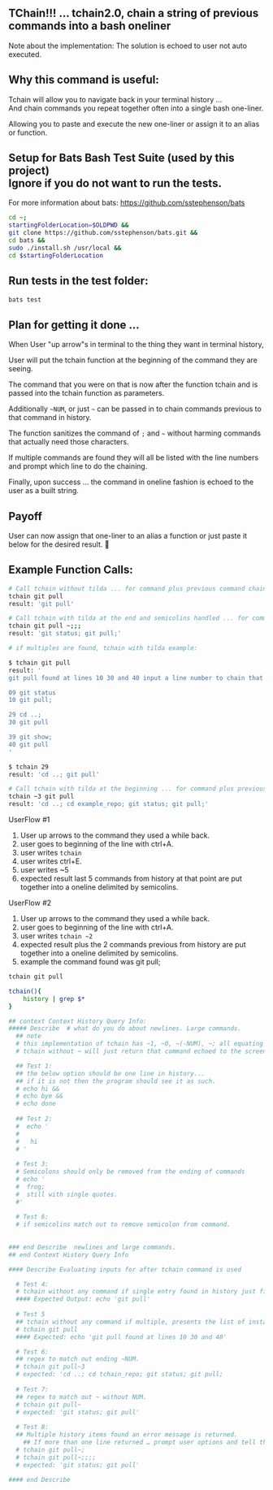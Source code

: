## TChain!!! ...  tchain2.0, chain a string of previous commands into a bash oneliner
Note about the implementation: The solution is echoed to user not auto executed.
## Why this command is useful:
Tchain will allow you to navigate back in your terminal history ... 
<br/>And chain commands you repeat together often into a single bash one-liner.

Allowing you to paste and execute the new one-liner or assign it to an alias or function.
## Setup for Bats Bash Test Suite (used by this project)<br/>Ignore if you do not want to run the tests.
For more information about bats: https://github.com/sstephenson/bats
```bash
cd ~;
startingFolderLocation=$OLDPWD &&
git clone https://github.com/sstephenson/bats.git &&
cd bats &&
sudo ./install.sh /usr/local &&
cd $startingFolderLocation
```

## Run tests in the test folder:
```bash
bats test
```

## Plan for getting it done ... 
When User "up arrow"s in terminal to the thing they want in terminal history, 

User will put the tchain function at the beginning of the command they are seeing.

The command that you were on that is now after the function tchain and is passed into the tchain function as parameters.

Additionally `~NUM`, or just `~` can be passed in to chain commands previous to that command in history.

The function sanitizes the command of `;` and `~` without harming commands that actually need those characters.

If multiple commands are found they will all be listed with the line numbers and prompt which line to do the chaining.

Finally, upon success ... the command in oneline fashion is echoed to the user as a built string.

## Payoff
User can now assign that one-liner to an alias a function or just paste it below for the desired result. 🙂

## Example Function Calls:
```bash 
# Call tchain without tilda ... for command plus previous command chained.
tchain git pull 
result: 'git pull'

# Call tchain with tilda at the end and semicolins handled ... for command plus previous command chained.
tchain git pull ~;;;
result: 'git status; git pull;'

# if multiples are found, tchain with tilda example: 

$ tchain git pull 
result: '
git pull found at lines 10 30 and 40 input a line number to chain that context into a single line.

09 git status
10 git pull;

29 cd ..;
30 git pull

39 git show;
40 git pull
'

$ tchain 29
result: 'cd ..; git pull'

# Call tchain with tilda at the beginning ... for command plus previous 3 commands chained.
tchain ~3 git pull
result: 'cd ..; cd example_repo; git status; git pull;'
```

UserFlow #1
1) User up arrows to the command they used a while back.
2) user goes to beginning of the line with ctrl+A.
3) user writes `tchain `
4) user writes ctrl+E.
5) user writes ~5
6) expected result last 5 commands from history at that point are put together into a oneline delimited by semicolins.

UserFlow #2
1) User up arrows to the command they used a while back.
2) user goes to beginning of the line with ctrl+A.
3) user writes `tchain ~2 `
4) expected result plus the 2 commands previous from history are put together into a oneline delimited by semicolins.
5) example the command found was git pull;


```bash
tchain git pull

tchain(){  
	history | grep $*
}

## context Context History Query Info:
##### Describe  # what do you do about newlines. Large commands.
  ## note
  # this implementation of tchain has ~1, ~0, ~(-NUM), ~; all equating to  "~"
  # tchain without ~ will just return that command echoed to the screen.

  ## Test 1:
  ## the below option should be one line in history...
  ## if it is not then the program should see it as such.
  # echo hi &&
  # echo bye &&
  # echo done
  
  ## Test 2:
  #  echo '
  #
  #   hi
  # '
  
  # Test 3:
  # Semicolons should only be removed from the ending of commands
  # echo ' 
  #  frog; 
  #  still with single quotes.
  #'
  
  # Test 6:
  # if semicolins match out to remove semicolon from command.
	
  
### end Describe  newlines and large commands.
## end Context History Query Info

#### Describe Evaluating inputs for after tchain command is used

  # Test 4:
  # tchain without any command if single entry found in history just finds the first instance from history ... 
  #### Expected Output: echo 'git pull'
  
  # Test 5	
  ## tchain without any command if multiple, presents the list of instances and line numbers of history found.
  # tchain git pull
  #### Expected: echo 'git pull found at lines 10 30 and 40'

  # Test 6:
  ## regex to match out ending ~NUM.
  # tchain git pull~3
  # expected: 'cd ..; cd tchain_repo; git status; git pull;
  
  # Test 7:
  ## regex to match out ~ without NUM.
  # tchain git pull~
  # expected: 'git status; git pull'
  
  # Test 8: 
  ## Multiple history items found an error message is returned.
	## If more than one line returned … prompt user options and tell them they can use line number.
  # tchain git pull~;
  # tchain git pull~;;;;
  # expected: 'git status; git pull'
  
#### end Describe
```
